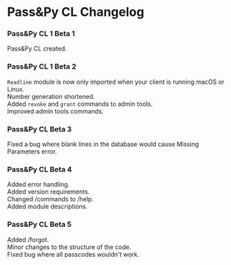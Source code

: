 # Pass&Py CL Changelog</br>
### Pass&Py CL 1 Beta 1
Pass&Py CL created.
### Pass&Py CL 1 Beta 2
```Readline``` module is now only imported when your client is running macOS or Linux.</br>
Number generation shortened.</br>
Added ```revoke``` and ```grant``` commands to admin tools.</br>
Improved admin tools commands.</br>
### Pass&Py CL Beta 3
Fixed a bug where blank lines in the database would cause Missing Parameters error.
### Pass&Py CL Beta 4
Added error handling.</br>
Added version requirements.</br>
Changed /commands to /help.</br>
Added module descriptions.</br>
### Pass&Py CL Beta 5
Added /forgot.</br>
Minor changes to the structure of the code.</br>
Fixed bug where all passcodes wouldn't work.</br>
